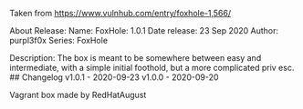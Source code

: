 Taken from https://www.vulnhub.com/entry/foxhole-1,566/ 

About Release:
    Name: FoxHole: 1.0.1
    Date release: 23 Sep 2020
    Author: purpl3f0x
    Series: FoxHole

Description:
    The box is meant to be somewhere between easy and intermediate, with a simple initial foothold, but a more complicated priv esc.
    ## Changelog v1.0.1 - 2020-09-23 v1.0.0 - 2020-09-20 

Vagrant box made by RedHatAugust
